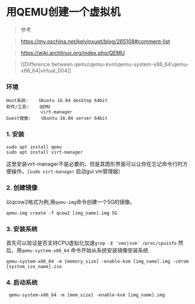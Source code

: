 # 用QEMU创建一个虚拟机

> 参考

>https://my.oschina.net/kelvinxupt/blog/265108#comment-list

>https://wiki.archlinux.org/index.php/QEMU

>[[Difference between qemu\qemu-kvm\qemu-system-x86_64\qemu-x86_64|virtual_004]]

### 环境
```
Host系统:    Ubuntu 16.04 desktop 64bit
软件/工具:    QEMU
             virt-manager
Guest镜像:    Ubuntu 16.04 server 64bit
```
### 1. 安装
```shell
sudo apt install qemu
sudo apt install virt-manager
```
这里安装virt-manager不是必要的，但是其图形界面可以让你在忘记命令行时方便操作。（`sudo virt-manager` 启动gui vm管理器）

### 2. 创建镜像
以qcow2格式为例,用`qemu-img`命令创建一个5G的镜像。
```shell
qemu-img create -f qcow2 [img_name].img 5G
```

### 3. 安装系统
首先可以验证是否支持CPU虚拟化加速`grep -E 'vmx|svm' /proc/cpuinfo`
然后，用`qemu-system-x86_64` 命令开始从系统安装镜像安装系统
```shell
qemu-system-x86_64 -m [memory_size] -enable-kvm [img_name].img -cdrom [system_iso_name].iso
```

### 4. 启动系统
```shell
 qemu-system-x86_64 -m [mem_size] -enable-kvm [img_name].img

```



